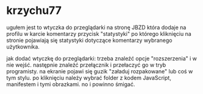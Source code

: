 # krzychu77

ugułem jest to wtyczka do przeglądarki na stronę JBZD która dodaje na profilu w karcie komentarzy przycisk "statystyki" po którego kliknięciu na stronie pojawiają się statystyki dotyczące komentarzy wybranego użytkownika.

jak dodać wtyczkę do przeglądarki:
trzeba znaleźć opcje "rozszerzenia" i w nie wejść. następnie znaleźć przełącznik i przełaczyć go w tryb programisty.
na ekranie pojawi się guzik "załaduj rozpakowane" lub coś w tym stylu.
po kliknięciu należy wybrać folder z kodem JavaScript, manifestem i tymi obrazkami.
no i powinno śmigać.
